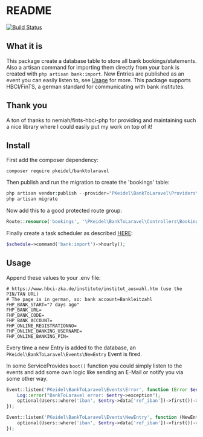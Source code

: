 # README #

<a href="https://travis-ci.org/PKeidel/banktolaravel"><img src="https://travis-ci.org/PKeidel/banktolaravel.svg" alt="Build Status"></a>

## What it is
This package create a database table to store all bank bookings/statements. Also a artisan command for importing them directly from your bank is created with `php artisan bank:import`.
New Entries are published as an event you can easily listen to, see [Usage](#Usage) for more.
This package supports HBCI/FinTS, a german standard for communicating with bank institutes.

## Thank you
A ton of thanks to nemiah/fints-hbci-php for providing and maintaining such a nice library where I could easily put my work on top of it!

## Install

First add the composer dependency:
```shell
composer require pkeidel/banktolaravel
```

Then publish and run the migration to create the 'bookings' table:
```php
php artisan vendor:publish --provider="PKeidel\BankToLaravel\Providers\BankToLaravelServiceProvider" --tag=migrations
php artisan migrate
```

Now add this to a good protected route group:
```php
Route::resource('bookings', '\PKeidel\BankToLaravel\Controllers\BookingsController');
```


Finally create a task scheduler as described [HERE](https://laravel.com/docs/5.5/scheduling#defining-schedules):
```php
$schedule->command('bank:import')->hourly();
```

## Usage

Append these values to your .env file:
```shell
# https://www.hbci-zka.de/institute/institut_auswahl.htm (use the PIN/TAN URL)
# The page is in german, so: bank account=Bankleitzahl
FHP_BANK_START="7 days ago"
FHP_BANK_URL=
FHP_BANK_CODE=
FHP_BANK_ACCOUNT=
FHP_ONLINE_REGISTRATIONNO=
FHP_ONLINE_BANKING_USERNAME=
FHP_ONLINE_BANKING_PIN=
```

Every time a new Entry is added to the database, an `PKeidel\BankToLaravel\Events\NewEntry` Event is fired.

In some ServiceProvides `boot()` function you could simply listen to the events and add some own logic like sending an E-Mail or notify you via some other way.

```php
Event::listen('PKeidel\BankToLaravel\Events\Error', function (Error $entry) {
    Log::error("BankToLaravel error: $entry->exception");
    optional(Users::where('iban', $entry->data['ref_iban'])->first())->notify(new NewBankaccountBooking($entry));
});

Event::listen('PKeidel\BankToLaravel\Events\NewEntry', function (NewEntry $entry) {
    optional(Users::where('iban', $entry->data['ref_iban'])->first())->notify(new NewBankaccountBooking($entry));
});
```
